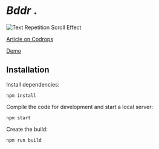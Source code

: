 # $Bddr$ .


![Text Repetition Scroll Effect](https://tympanus.net/codrops/wp-content/uploads/2022/04/TextRep_feat.jpg)

[Article on Codrops](https://tympanus.net/codrops/?p=63187)

[Demo]()


## Installation

Install dependencies:

```
npm install
```

Compile the code for development and start a local server:

```
npm start
```

Create the build:

```
npm run build
```






